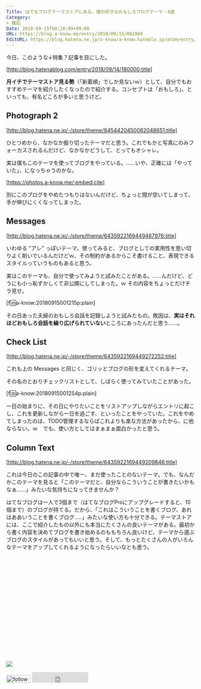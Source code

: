 ```yaml
---
Title: はてなブログテーマストアにある、僕の好きなおもしろブログテーマ・4選
Category:
- 雑記
Date: 2018-09-15T00:20:09+09:00
URL: https://blog.a-know.me/entry/2018/09/15/002009
EditURL: https://blog.hatena.ne.jp/a-know/a-know.hateblo.jp/atom/entry/10257846132630564099
---
```


今日、このような↓特集？記事を目にした。



[http://blog.hatenablog.com/entry/2018/09/14/180000:title]



<b>月イチでテーマストア見る勢</b>（「新着順」でしか見ないｗ）として、自分でもおすすめテーマを紹介したくなったので紹介する。コンセプトは「おもしろ」、といっても、有名どころが多いと思うけど。



<!-- more -->




## Photograph 2


[http://blog.hatena.ne.jp/-/store/theme/8454420450082048651:title]



ひとつめから、なかなか振り切ったテーマだと思う。これでもかと写真にのみフォーカスされるんだけど、なかなかどうして、とってもオシャレ。


実は僕もこのテーマを使ってブログをやっている。......いや、正確には「やっていた」、になっちゃうのかな。



[https://photos.a-know.me/:embed:cite]



別にこのブログをやめたつもりはないんだけど、ちょっと間が空いてしまって、手が伸びにくくなってしまった。


## Messages


[http://blog.hatena.ne.jp/-/store/theme/6435922169449487976:title]



いわゆる "アレ" っぽいテーマ。使ってみると、ブログとしての実用性を思い切りよく削いでいるんだけどｗ、その制約があるからこそ書けること、表現できるスタイルっていうものもあると思う。


実はこのテーマも、自分で使ってみようと試みたことがある。......んだけど、どうにも小っ恥ずかしくて非公開にしてしまった。ｗ
その内容をちょっとだけチラ見せ。

[f:id:a-know:20180915001215p:plain]


その日あった夫婦のおもしろ会話を記録しようと試みたもの。敗因は、<b>実はそれほどおもしろ会話を繰り広げられていない</b>ところにあったんだと思う......。


## Check List


[http://blog.hatena.ne.jp/-/store/theme/6435922169449272252:title]




これも上の Messages と同じく、ゴリッとブログの形を変えてくれるテーマ。


その名のとおりチェックリストとして、しばらく使ってみていたことがあった。


[f:id:a-know:20180915001254p:plain]


一日の始まりに、その日にやりたいことをリストアップしながらエントリに起こし、これを更新しながら一日を過ごす、といったことをやっていた。これをやめてしまったのは、TODO管理するならばこれよりも楽な方法があったから、に他ならない。ｗ　でも、使い方としてはまぁまぁ面白かったと思う。


## Column Text


[http://blog.hatena.ne.jp/-/store/theme/6435922169449209846:title]




これは今日のこの記事の中で唯一、まだ使ったことのないテーマ。でも、なんだかこのテーマを見ると「このテーマだと、自分ならこういうことが書きたいかもなぁ......」みたいな気持ちになってきませんか？


はてなブログは一人で3個まで（はてなブログProにアップグレードすると、10個まで）のブログが持てる。だから、「これはこういうことを書くブログ、あれはああいうことを書くブログ.....」みたいな使い方も十分できる。テーマストアには、ここで紹介したもの以外にも本当にたくさんの良いテーマがある。最初から書く内容を決めてブログを書き始めるのももちろん良いけど、テーマから選ぶブログのスタイルがあってもいいと思う。そして、もっとたくさんの人がいろんなテーマをアップしてくれるようになったらいいなとも思う。


<div>
<br>
<script async src="//pagead2.googlesyndication.com/pagead/js/adsbygoogle.js"></script>
<!-- article-bottom2 -->
<ins class="adsbygoogle"
     style="display:inline-block;width:300px;height:250px"
     data-ad-client="ca-pub-3463034538369189"
     data-ad-slot="5274552934"></ins>
<script>
(adsbygoogle = window.adsbygoogle || []).push({});
</script>

<a href="https://bit.ly/grass-graph" target='blank' rel="nofollow"><img src="https://cdn-ak.f.st-hatena.com/images/fotolife/a/a-know/20170405/20170405220342.png"></a>
<br>
</div>

<div>
<a href='https://cloud.feedly.com/#subscription%2Ffeed%2Fhttp%3A%2F%2Fblog.a-know.me%2Ffeed'  target='blank'><img id='feedlyFollow' src='https://s3.feedly.com/img/follows/feedly-follow-rectangle-volume-small_2x.png' alt='follow us in feedly' width='65' height='20'></a>



<iframe src="https://blog.hatena.ne.jp/a-know/a-know.hateblo.jp/subscribe/iframe" allowtransparency="true" frameborder="0" scrolling="no" width="150" height="28"></iframe>
</div>


<script src="https://moshi-moshi.moshimo.works/moshimoshi/a_know_blog/2018-09-15-002009?title=%e3%81%af%e3%81%a6%e3%81%aa%e3%83%96%e3%83%ad%e3%82%b0%e3%83%86%e3%83%bc%e3%83%9e%e3%82%b9%e3%83%88%e3%82%a2%e3%81%ab%e3%81%82%e3%82%8b%e3%80%81%e5%83%95%e3%81%ae%e5%a5%bd%e3%81%8d%e3%81%aa%e3%81%8a%e3%82%82%e3%81%97%e3%82%8d%e3%83%96%e3%83%ad%e3%82%b0%e3%83%86%e3%83%bc%e3%83%9e%e3%83%bb4%e9%81%b8"></script>
